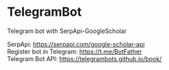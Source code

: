 # TelegramBot

Telegram bot with SerpApi-GoogleScholar  

SerpApi: https://serpapi.com/google-scholar-api  
Register bot in Telegram: https://t.me/BotFather  
Telegram Bot API: https://telegrambots.github.io/book/

